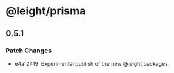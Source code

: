 # @leight/prisma

## 0.5.1

### Patch Changes

- e4af2419: Experimental publish of the new @leight packages
